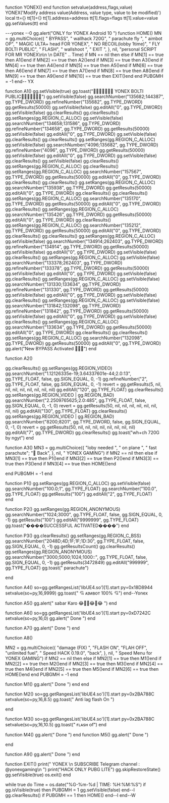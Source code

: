 function YONEX()
end
function setvalue(address,flags,value) YONEX('Modify address value(Address, value type, value to be modified)') local tt={} tt[1]={} tt[1].address=address tt[1].flags=flags tt[1].value=value gg.setValues(tt) end

---yonex
--0
gg.alert("ONLY for YONEX Android 10 ")
function HOME()
  MN = gg.multiChoice({
      " BYPASS",
      " wallhack 720G",
      " parachute fly ",
      " aimbot OP",
      " MAGIC ULTA+ head FOR YONEX",
      " NO RECOIL(lobby 1time)",
      "  FLY BOLTI PUBLIC",
      " FLASH",
      " wallshoot ",
      " EXIT ",
}, nil, "personal SCRIPT FOR MR YONEX\n\n \n DATE" .. Time)
  if MN == nil then
else
if MN[1] == true then A1()end
if MN[2] == true then A2()end
if MN[3] == true then A3()end
if MN[4] == true then A4()end
if MN[5] == true then A5()end
if MN[6] == true then A6()end
if MN[7] == true then A7()end
if MN[8] == true then A8()end
if MN[9] == true then A9()end
if MN[10] == true then EXIT()end
end
PUBGMH = -1
end-- YX

function A1()
gg.setVisible(true)
gg.toast(" YONEX BOLTI PUBLIC")
gg.setVisible(false)
gg.searchNumber("135682;144387", gg.TYPE_DWORD)
gg.refineNumber("135682", gg.TYPE_DWORD)
gg.getResults(50000)
gg.setVisible(false)
gg.editAll("0", gg.TYPE_DWORD)
gg.setVisible(false)
gg.clearResults()
gg.clearResults()
gg.setRanges(gg.REGION_C_ALLOC)
gg.setVisible(false)
gg.searchNumber("134658;131586", gg.TYPE_DWORD)
gg.refineNumber("134658", gg.TYPE_DWORD)
gg.getResults(50000)
gg.setVisible(false)
gg.editAll("0", gg.TYPE_DWORD)
gg.setVisible(false)
gg.clearResults()
gg.clearResults()
gg.setRanges(gg.REGION_C_ALLOC)
gg.setVisible(false)
gg.searchNumber("4096;135682", gg.TYPE_DWORD)
gg.refineNumber("4096", gg.TYPE_DWORD)
gg.getResults(50000)
gg.setVisible(false)
gg.editAll("0", gg.TYPE_DWORD)
gg.setVisible(false)
gg.clearResults()
gg.setVisible(false)
gg.clearResults()
gg.setRanges(gg.REGION_C_ALLOC)
gg.clearResults()
gg.setRanges(gg.REGION_C_ALLOC)
gg.searchNumber("157567", gg.TYPE_DWORD)
gg.getResults(50000)
gg.editAll("0", gg.TYPE_DWORD)
gg.clearResults()
gg.clearResults()
gg.setRanges(gg.REGION_C_ALLOC)
gg.searchNumber("135938", gg.TYPE_DWORD)
gg.getResults(50000)
gg.editAll("0", gg.TYPE_DWORD)
gg.clearResults()
gg.clearResults()
gg.setRanges(gg.REGION_C_ALLOC)
gg.searchNumber("135170", gg.TYPE_DWORD)
gg.getResults(50000)
gg.editAll("0", gg.TYPE_DWORD)
gg.clearResults()
gg.setRanges(gg.REGION_C_ALLOC)
gg.searchNumber("135426", gg.TYPE_DWORD)
gg.getResults(50000)
gg.editAll("0", gg.TYPE_DWORD)
gg.clearResults()
gg.setRanges(gg.REGION_C_ALLOC)
gg.searchNumber("135212", gg.TYPE_DWORD)
gg.getResults(50000)
gg.editAll("0", gg.TYPE_DWORD)
gg.clearResults()
gg.clearResults()
gg.setRanges(gg.REGION_C_ALLOC)
gg.setVisible(false)
gg.searchNumber("134914;262403", gg.TYPE_DWORD)
gg.refineNumber("134914", gg.TYPE_DWORD)
gg.getResults(50000)
gg.setVisible(false)
gg.editAll("0", gg.TYPE_DWORD)
gg.setVisible(false)
gg.clearResults()
gg.setRanges(gg.REGION_C_ALLOC)
gg.setVisible(false)
gg.searchNumber("133378;262403", gg.TYPE_DWORD)
gg.refineNumber("133378", gg.TYPE_DWORD)
gg.getResults(50000)
gg.setVisible(false)
gg.editAll("0", gg.TYPE_DWORD)
gg.setVisible(false)
gg.clearResults()
gg.setRanges(gg.REGION_C_ALLOC)
gg.setVisible(false)
gg.searchNumber("131330;133634", gg.TYPE_DWORD)
gg.refineNumber("131330", gg.TYPE_DWORD)
gg.getResults(50000)
gg.setVisible(false)
gg.editAll("0", gg.TYPE_DWORD)
gg.setVisible(false)
gg.clearResults()
gg.setRanges(gg.REGION_C_ALLOC)
gg.setVisible(false)
gg.searchNumber("131842;132098", gg.TYPE_DWORD)
gg.refineNumber("131842", gg.TYPE_DWORD)
gg.getResults(50000)
gg.setVisible(false)
gg.editAll("0", gg.TYPE_DWORD)
gg.setVisible(false)
gg.clearResults()
gg.setRanges(gg.REGION_C_ALLOC)
gg.searchNumber("133634", gg.TYPE_DWORD)
gg.getResults(50000)
gg.editAll("0", gg.TYPE_DWORD)
gg.clearResults()
gg.clearResults()
gg.setRanges(gg.REGION_C_ALLOC)
gg.searchNumber("132098", gg.TYPE_DWORD)
gg.getResults(50000)
gg.editAll("0", gg.TYPE_DWORD)
gg.alert("New BYPASS Activated ")
end

  
function A2()

gg.clearResults()
gg.setRanges(gg.REGION_VIDEO)
gg.searchNumber("1.12126335e-19;3.64337601e-44;2.0:13", gg.TYPE_FLOAT, false, gg.SIGN_EQUAL, 0, -1)
gg.refineNumber("2", gg.TYPE_FLOAT, false, gg.SIGN_EQUAL, 0, -1)
revert = gg.getResults(5, nil, nil, nil, nil, nil, nil, nil, nil)
gg.editAll("120", gg.TYPE_FLOAT)
gg.clearResults()
gg.setRanges(gg.REGION_VIDEO | gg.REGION_BAD)
gg.searchNumber("2.2509765625;2.0:485", gg.TYPE_FLOAT, false, gg.SIGN_EQUAL, 0, -1, 0)
revert = gg.getResults(50, nil, nil, nil, nil, nil, nil, nil, nil)
gg.editAll("130", gg.TYPE_FLOAT)
gg.clearResults()
gg.setRanges(gg.REGION_VIDEO | gg.REGION_BAD)
gg.searchNumber("8200;8201", gg.TYPE_DWORD, false, gg.SIGN_EQUAL, 0, -1, 0)
revert = gg.getResults(50, nil, nil, nil, nil, nil, nil, nil, nil)
gg.editAll("7", gg.TYPE_DWORD)
gg.clearResults()
gg.toast("wh+ch 720G by ngyt")
end


function A3()
 MN3 = gg.multiChoice({
      "loby needed ",
      " on plane ",
      " fast parachute";
      " Back",
}, nil, "                YONEX GAMING")
if MN2 == nil then
else
if MN3[1] == true then P1()end
if MN3[2] == true then P2()end
if MN3[3] == true then P3()end
if MN3[4] == true then HOME()end

end
PUBGMH = -1
end

 
function P1()
gg.setRanges(gg.REGION_C_ALLOC)
gg.setVisible(false)
gg.searchNumber("100.0;1", gg.TYPE_FLOAT)
gg.searchNumber("100.0", gg.TYPE_FLOAT)
gg.getResults("100")
gg.editAll("2", gg.TYPE_FLOAT)                               
 end
 
function P2()
gg.setRanges(gg.REGION_ANONYMOUS)
gg.searchNumber("1024;3000", gg.TYPE_FLOAT, false, gg.SIGN_EQUAL, 0, -1)
gg.getResults("100")
gg.editAll("9999999", gg.TYPE_FLOAT)
gg.toast("����SUCCESSFUL ACTIVATED����")
end

 function P3()
 gg.clearResults()
 gg.setRanges(gg.REGION_C_BSS)
gg.searchNumber("2048D;4D;1F;1F;1D:30", gg.TYPE_FLOAT, false, gg.SIGN_EQUAL, 0, -1)
gg.getResultsCount()
gg.clearResults()
gg.setRanges(gg.REGION_ANONYMOUS)
gg.searchNumber("3000;5000;1024;1000::", gg.TYPE_FLOAT, false, gg.SIGN_EQUAL, 0, -1)
gg.getResults(3472849)
gg.editAll("999999", gg.TYPE_FLOAT)
gg.toast(" parachute")
 
end
 
          
  

function A4()
so=gg.getRangesList('libUE4.so')[1].start
py=0x18D8944
setvalue(so+py,16,9999)
gg.toast(" 💘 ᴀɪᴍʙᴏᴛ 100% 💘")
end--Yonex 
  
  
function A5()
gg.alert(" sabar Karo 😂🤣🤣😂🤣😂 ")
end




function A6()
so=gg.getRangesList('libUE4.so')[1].start
py=0xD7242C
setvalue(so+py,16,0)
gg.alert(" Done ")
end

function A7()
gg.alert(" Done ")
end



function A8()

  MN2 = gg.multiChoice({
      "damage (FIX) ",
      "FLASH ON",
      "FLAH OFF",
      "unlimited fuel",
      " Speed HACK 0.19.0",
      "back",
}, nil, "           Speed Menu for YONEX GAMING")
if MN2 == nil then
else
if MN2[1] == true then M1()end
if MN2[2] == true then M2()end
if MN2[3] == true then M3()end
if MN2[4] == true then M4()end
if MN2[5] == true then M5()end
if MN2[6] == true then HOME()end
end
PUBGMH = -1
end

function M1()
gg.alert(" Done ")
end
end

function M2()
so=gg.getRangesList('libUE4.so')[1].start
py=0x2BA788C
setvalue(so+py,16,8.5)
gg.toast(" Anti lag flash On ")

end

  
function M3()
so=gg.getRangesList('libUE4.so')[1].start
py=0x2BA788C
setvalue(so+py,16,10.5)
gg.toast("  ғʟᴀsʜ ᴏf")
end
 
    

function M4()
gg.alert(" Done ")
end
function M5()
gg.alert(" Done ")
 
end

function A9()
gg.alert(" Done ")
end





function EXIT()
print("  YONEX  \n     SUBSCRIBE Telegram channel : @yonexgaming\n   ")
print("HACK ONLY PUBG LITE")
  gg.skipRestoreState()
gg.setVisible(true)
os.exit()
end

while true do
  Time = os.date("%G-%m-%d | TIME: %H:%M:%S")
  if gg.isVisible(true) then
    PUBGMH = 1
    gg.setVisible(false)
  end--I
  gg.clearResults()
  if PUBGMH == 1 then
    HOME()
  end--I
end--W

